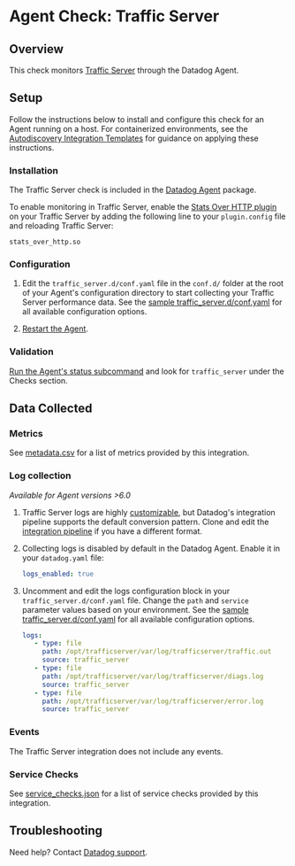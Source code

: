 # Agent Check: Traffic Server

## Overview

This check monitors [Traffic Server][1] through the Datadog Agent.

## Setup

Follow the instructions below to install and configure this check for an Agent running on a host. For containerized environments, see the [Autodiscovery Integration Templates][3] for guidance on applying these instructions.

### Installation

The Traffic Server check is included in the [Datadog Agent][2] package.

To enable monitoring in Traffic Server, enable the [Stats Over HTTP plugin][10] on your Traffic Server by adding the following line to your `plugin.config` file and reloading Traffic Server:

```
stats_over_http.so
```

### Configuration

1. Edit the `traffic_server.d/conf.yaml` file in the `conf.d/` folder at the root of your Agent's configuration directory to start collecting your Traffic Server performance data. See the [sample traffic_server.d/conf.yaml][4] for all available configuration options.

2. [Restart the Agent][5].

### Validation

[Run the Agent's status subcommand][6] and look for `traffic_server` under the Checks section.

## Data Collected

### Metrics

See [metadata.csv][7] for a list of metrics provided by this integration.

### Log collection

_Available for Agent versions >6.0_

1. Traffic Server logs are highly [customizable][11], but Datadog's integration pipeline supports the default conversion pattern. Clone and edit the [integration pipeline][12] if you have a different format.

2. Collecting logs is disabled by default in the Datadog Agent. Enable it in your `datadog.yaml` file:

   ```yaml
   logs_enabled: true
   ```

3. Uncomment and edit the logs configuration block in your `traffic_server.d/conf.yaml` file. Change the `path` and `service` parameter values based on your environment. See the [sample traffic_server.d/conf.yaml][4] for all available configuration options.

   ```yaml
   logs:
      - type: file
        path: /opt/trafficserver/var/log/trafficserver/traffic.out
        source: traffic_server
      - type: file
        path: /opt/trafficserver/var/log/trafficserver/diags.log
        source: traffic_server
      - type: file
        path: /opt/trafficserver/var/log/trafficserver/error.log
        source: traffic_server
   ```

### Events

The Traffic Server integration does not include any events.

### Service Checks

See [service_checks.json][8] for a list of service checks provided by this integration.

## Troubleshooting

Need help? Contact [Datadog support][9].


[1]: https://trafficserver.apache.org/
[2]: https://app.datadoghq.com/account/settings#agent
[3]: https://docs.datadoghq.com/agent/kubernetes/integrations/
[4]: https://github.com/DataDog/integrations-core/blob/master/traffic_server/datadog_checks/traffic_server/data/conf.yaml.example
[5]: https://docs.datadoghq.com/agent/guide/agent-commands/#start-stop-and-restart-the-agent
[6]: https://docs.datadoghq.com/agent/guide/agent-commands/#agent-status-and-information
[7]: https://github.com/DataDog/integrations-core/blob/master/traffic_server/metadata.csv
[8]: https://github.com/DataDog/integrations-core/blob/master/traffic_server/assets/service_checks.json
[9]: https://docs.datadoghq.com/help/
[10]: https://docs.trafficserver.apache.org/en/latest/admin-guide/monitoring/statistics/accessing.en.html#stats-over-http
[11]: https://docs.trafficserver.apache.org/en/9.1.x/admin-guide/logging/understanding.en.html
[12]: https://docs.datadoghq.com/logs/processing/#integration-pipelines
